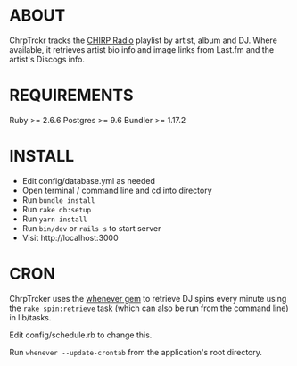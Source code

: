 # ABOUT

ChrpTrckr tracks the [CHIRP Radio](https://chirpradio.org/) playlist by artist, album and DJ. Where available, it retrieves artist bio info and image links from Last.fm and the artist's Discogs info.

# REQUIREMENTS

Ruby >= 2.6.6
Postgres >= 9.6
Bundler >= 1.17.2

# INSTALL

- Edit config/database.yml as needed
- Open terminal / command line and cd into directory
- Run `bundle install`
- Run `rake db:setup`
- Run `yarn install`
- Run `bin/dev` or `rails s` to start server
- Visit http://localhost:3000

# CRON

ChrpTrcker uses the [whenever gem](https://github.com/javan/whenever) to retrieve DJ spins every minute using the `rake spin:retrieve` task (which can also be run from the command line) in lib/tasks.

Edit config/schedule.rb to change this.

Run `whenever --update-crontab` from the application's root directory.

